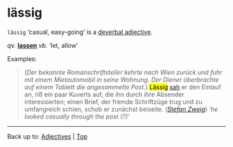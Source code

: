 # lässig

`lässig` ‘casual, easy-going’ is a [deverbal adjective](../../deverbalAdjectives.md).

*qv.* **[lassen](../../../verbs/l/la/lassen.md)** *vb.* ‘let, allow’

Examples:

> (*Der bekannte Romanschriftsteller kehrte nach Wien zurück und fuhr mit einem Mietautomobil in seine Wohnung. Der Diener überbrachte auf einem Tablett die angesammelte Post.*) <mark>Lässig</mark> [sah](../../../verbs/a/an/ansehen.md) er den Einlauf an, riß ein paar Kuverts auf, die ihn durch ihre Absender interessierten; einen Brief, der fremde Schriftzüge trug und zu umfangreich schien, schob er zunächst beiseite. (*[Stefan Zweig](../../../texts/StefanZweig/BriefEinerUnbekannten.md)*) *‘he looked casually through the post (?)’*

----

Back up to: [Adjectives](../../index.md) | [Top](../../../index.md)
